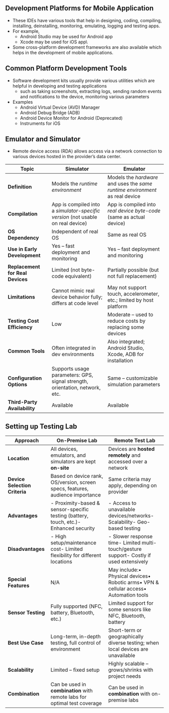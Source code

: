 ## Development Platforms for Mobile Application 
- These IDEs have various tools that help in designing, coding, compiling, installing, deinstalling, monitoring, emulating, logging and testing apps.
- For example,
	- Android Studio may be used for Android app
	- Xcode may be used for iOS app\
- Some cross-platform development frameworks are also available which helps in the development of mobile applications.
## Common Platform Development Tools 
- Software development kits usually provide various utilities which are helpful in developing and testing applications
	- such as taking screenshots, extracting logs, sending random events and notifications to the device, monitoring various parameters
- Examples 
	- Android Virtual Device (AVD) Manager
	- Android Debug Bridge (ADB)
	- Android Device Monitor for Android (Deprecated)
	- Instruments for iOS
## Emulator and Simulator 
- Remote device access (RDA) allows access via a network connection to various devices hosted in the provider’s data center.

| **Topic**                        | **Simulator**                                                                   | **Emulator**                                                                 |
| -------------------------------- | ------------------------------------------------------------------------------- | ---------------------------------------------------------------------------- |
| **Definition**                   | Models the _runtime environment_                                                | Models the _hardware_ and uses the _same runtime environment_ as real device |
| **Compilation**                  | App is compiled into a _simulator-specific version_ (not usable on real device) | App is compiled into _real device byte-code_ (same as actual device)         |
| **OS Dependency**                | Independent of real OS                                                          | Same as real OS                                                              |
| **Use in Early Development**     | Yes – fast deployment and monitoring                                            | Yes – fast deployment and monitoring                                         |
| **Replacement for Real Devices** | Limited (not byte-code equivalent)                                              | Partially possible (but not full replacement)                                |
| **Limitations**                  | Cannot mimic real device behavior fully; differs at code level                  | May not support touch, accelerometer, etc.; limited by host platform         |
| **Testing Cost Efficiency**      | Low                                                                             | Moderate – used to reduce costs by replacing some devices                    |
| **Common Tools**                 | Often integrated in dev environments                                            | Also integrated; Android Studio, Xcode, ADB for installation                 |
| **Configuration Options**        | Supports usage parameters: GPS, signal strength, orientation, network, etc.     | Same – customizable simulation parameters                                    |
| **Third-Party Availability**     | Available                                                                       | Available                                                                    |
## Setting up Testing Lab
| **Approach**                  | **On-Premise Lab**                                                                    | **Remote Test Lab**                                                                     |
| ----------------------------- | ------------------------------------------------------------------------------------- | --------------------------------------------------------------------------------------- |
| **Location**                  | All devices, emulators, and simulators are kept **on-site**                           | Devices are **hosted remotely** and accessed over a network                             |
| **Device Selection Criteria** | Based on device rank, OS/version, screen specs, features, audience importance         | Same criteria may apply, depending on provider                                          |
| **Advantages**                | - Proximity-based & sensor-specific testing (battery, touch, etc.)- Enhanced security | - Access to unavailable devices/networks- Scalability- Geo-based testing                |
| **Disadvantages**             | - High setup/maintenance cost- Limited flexibility for different locations            | - Slower response time- Limited multi-touch/gesture support- Costly if used extensively |
| **Special Features**          | N/A                                                                                   | May include:• Physical devices• Robotic arms• VPN & cellular access• Automation tools   |
| **Sensor Testing**            | Fully supported (NFC, battery, Bluetooth, etc.)                                       | Limited support for some sensors like NFC, Bluetooth, battery                           |
| **Best Use Case**             | Long-term, in-depth testing, full control of environment                              | Short-term or geographically diverse testing; when local devices are unavailable        |
| **Scalability**               | Limited – fixed setup                                                                 | Highly scalable – grows/shrinks with project needs                                      |
| **Combination**               | Can be used in **combination** with remote labs for optimal test coverage             | Can be used in **combination** with on-premise labs                                     |